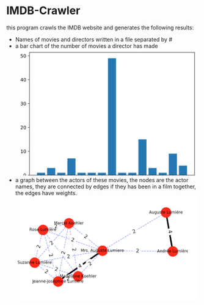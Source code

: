 # IMDB-Crawler

this program crawls the IMDB website and generates the following results:<br>

<ul>
	<li>Names of movies and directors written in a file separated by #</li>
	<li>a bar chart of the number of movies a director has made <br><img src="./results/2.png" width="500px"></li>
	<li>a graph between the actors of these movies, the nodes are the actor names, they are connected by edges if they has been in a film together, the edges have weights. <br><img src="./results/1.png"></li>
</ul>